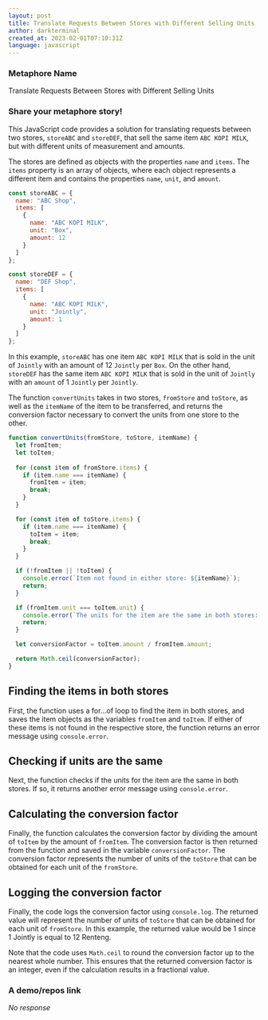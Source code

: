 ```yaml
---
layout: post
title: Translate Requests Between Stores with Different Selling Units
author: darkterminal
created_at: 2023-02-01T07:10:31Z
language: javascript
---
```


### Metaphore Name

Translate Requests Between Stores with Different Selling Units

### Share your metaphore story!

This JavaScript code provides a solution for translating requests between two stores, `storeABC` and `storeDEF`, that sell the same item `ABC KOPI MILK`, but with different units of measurement and amounts.

The stores are defined as objects with the properties `name` and `items`. The `items` property is an array of objects, where each object represents a different item and contains the properties `name`, `unit`, and `amount`. 

```javascript
const storeABC = {
  name: "ABC Shop",
  items: [
    {
      name: "ABC KOPI MILK",
      unit: "Box",
      amount: 12
    }
  ]
};

const storeDEF = {
  name: "DEF Shop",
  items: [
    {
      name: "ABC KOPI MILK",
      unit: "Jointly",
      amount: 1
    }
  ]
};
```
In this example, `storeABC` has one item `ABC KOPI MILK` that is sold in the unit of `Jointly` with an amount of 12 `Jointly` per `Box`. On the other hand, `storeDEF` has the same item `ABC KOPI MILK` that is sold in the unit of `Jointly` with an `amount` of 1 `Jointly` per `Jointly`.

The function `convertUnits` takes in two stores, `fromStore` and `toStore`, as well as the `itemName` of the item to be transferred, and returns the conversion factor necessary to convert the units from one store to the other.

```javascript
function convertUnits(fromStore, toStore, itemName) {
  let fromItem;
  let toItem;
  
  for (const item of fromStore.items) {
    if (item.name === itemName) {
      fromItem = item;
      break;
    }
  }

  for (const item of toStore.items) {
    if (item.name === itemName) {
      toItem = item;
      break;
    }
  }

  if (!fromItem || !toItem) {
    console.error(`Item not found in either store: ${itemName}`);
    return;
  }

  if (fromItem.unit === toItem.unit) {
    console.error(`The units for the item are the same in both stores: ${fromItem.unit}`);
    return;
  }

  let conversionFactor = toItem.amount / fromItem.amount;

  return Math.ceil(conversionFactor);
}
```

## Finding the items in both stores
First, the function uses a for...of loop to find the item in both stores, and saves the item objects as the variables `fromItem` and `toItem`. If either of these items is not found in the respective store, the function returns an error message using `console.error`.

## Checking if units are the same
Next, the function checks if the units for the item are the same in both stores. If so, it returns another error message using `console.error`.

## Calculating the conversion factor
Finally, the function calculates the conversion factor by dividing the amount of `toItem` by the amount of `fromItem`. The conversion factor is then returned from the function and saved in the variable `conversionFactor`. The conversion factor represents the number of units of the `toStore` that can be obtained for each unit of the `fromStore`.

## Logging the conversion factor
Finally, the code logs the conversion factor using `console.log`. The returned value will represent the number of units of `toStore` that can be obtained for each unit of `fromStore`. In this example, the returned value would be 1 since 1 Jointly is equal to 12 Renteng.

Note that the code uses `Math.ceil` to round the conversion factor up to the nearest whole number. This ensures that the returned conversion factor is an integer, even if the calculation results in a fractional value.

### A demo/repos link

_No response_
